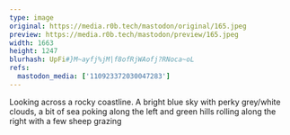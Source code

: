 ```yaml
---
type: image
original: https://media.r0b.tech/mastodon/original/165.jpeg
preview: https://media.r0b.tech/mastodon/preview/165.jpeg
width: 1663
height: 1247
blurhash: UpFi#}M~ayfj%jM|f8ofRjWAofj?RNoca~oL
refs:
  mastodon_media: ['110923372030047283']
---
```


Looking across a rocky coastline. A bright blue sky with perky grey/white clouds, a bit of sea poking along the left and green hills rolling along the right with a few sheep grazing 

